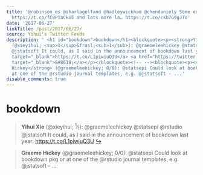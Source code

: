 ```yaml
---
title: '@robinson_es @sharlagelfand @hadleywickham @chendaniely Some examples here
  https://t.co/fC8PiaCkG5 and lots more la… https://t.co/ckb7G9gJTo'
date: '2017-06-27'
linkTitle: /post/2017/06/27/
source: Yihui's Twitter Feeds
description: ' <h1 id="bookdown">bookdown</h1><blockquote><p><strong>Yihui Xie</strong>
  (@xieyihui; <sup>1</sup>&frasl;<sub>1</sub>): @graemeleehickey @statsepi @rstudio
  @jstatsoft It could, as I said in the announcement of bookdown last year: <a href="https://t.co/L1piwiuQ3U"
  target="_blank">https://t.co/L1piwiuQ3U</a> <a href="https://twitter.com/xieyihui/status/879694819454586880"
  target="_blank">&#8618;</a></p></blockquote><!-- --><blockquote><p><strong>Graeme
  Hickey</strong> (@graemeleehickey; 0/0): @statsepi Could look at bookdown pkg or
  at one of the @rstudio journal templates, e.g. @jstatsoft - ...'
disable_comments: true
---
```

 <h1 id="bookdown">bookdown</h1><blockquote><p><strong>Yihui Xie</strong> (@xieyihui; <sup>1</sup>&frasl;<sub>1</sub>): @graemeleehickey @statsepi @rstudio @jstatsoft It could, as I said in the announcement of bookdown last year: <a href="https://t.co/L1piwiuQ3U" target="_blank">https://t.co/L1piwiuQ3U</a> <a href="https://twitter.com/xieyihui/status/879694819454586880" target="_blank">&#8618;</a></p></blockquote><!-- --><blockquote><p><strong>Graeme Hickey</strong> (@graemeleehickey; 0/0): @statsepi Could look at bookdown pkg or at one of the @rstudio journal templates, e.g. @jstatsoft - ...